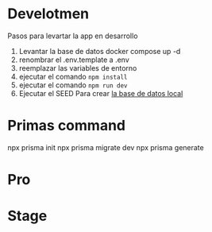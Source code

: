 # Develotmen
Pasos para levartar la app en desarrollo
1. Levantar la base de datos
docker compose up -d
2. renombrar el .env.template a .env
3. reemplazar las variables de entorno
4. ejecutar el comando ```npm install``` 
5. ejecutar el comando ```npm run dev``` 
6. Ejecutar el SEED Para crear [la base de datos local](localhost:3000/api/seed)
# Primas command
npx prisma init
npx prisma migrate dev
npx prisma generate


# Pro



# Stage